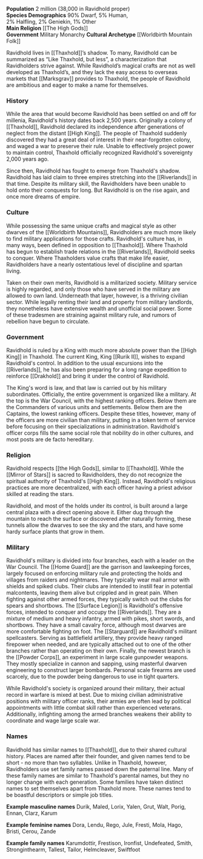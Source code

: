**Population** 2 million (38,000 in Ravidhold proper)  
**Species Demographics** 90% Dwarf, 5% Human,  
2% Halfling, 2% Geniekin, 1% Other  
**Main Religion** [[The High Gods]]  
**Government** Military Monarchy
**Cultural Archetype** [[Worldbirth Mountain Folk]]

Ravidhold lives in [[Thaxhold]]’s shadow. To many, Ravidhold can be summarized as “Like Thaxhold, but less”, a characterization that Ravidholders strive against. While Ravidhold’s magical crafts are not as well developed as Thaxhold’s, and they lack the easy access to overseas markets that [[Marksgrav]] provides to Thaxhold, the people of Ravidhold are ambitious and eager to make a name for themselves.

### History

While the area that would become Ravidhold has been settled on and off for millenia, Ravidhold's history dates back 2,500 years. Originally a colony of [[Thaxhold]], Ravidhold declared its independence after generations of neglect from the distant [[High King]]. The people of Thaxhold suddenly discovered they had a great deal of interest in their near-forgotten colony, and waged a war to preserve their rule. Unable to effectively project power to maintain control, Thaxhold officially recognized Ravidhold's sovereignty 2,000 years ago.  

Since then, Ravidhold has fought to emerge from Thaxhold's shadow. Ravidhold has laid claim to three empires stretching into the [[Riverlands]] in that time. Despite its military skill, the Ravidholders have been unable to hold onto their conquests for long. But Ravidhold is on the rise again, and once more dreams of empire.

### Culture

While possessing the same unique crafts and magical style as other dwarves of the [[Worldbirth Mountains]], Ravidholders are much more likely to find military applications for those crafts. Ravidhold's culture has, in many ways, been defined in opposition to [[Thaxhold]]. Where Thaxhold has begun to establish trade relations in the [[Riverlands]], Ravidhold seeks to conquer. Where Thaxholders value crafts that make life easier, Ravidholders have a nearly ostentatious level of discipline and spartan living.

Taken on their own merits, Ravidhold is a militarized society. Military service is highly regarded, and only those who have served in the military are allowed to own land. Underneath that layer, however, is a thriving civilian sector. While legally renting their land and property from military landlords, they nonetheless have extensive wealth and unofficial social power. Some of these tradesmen are straining against military rule, and rumors of rebellion have begun to circulate.

### Government

Ravidhold is ruled by a King with much more absolute power than the [[High King]] in Thaxhold. The current King, King [[Rurik II]], wishes to expand Ravidhold's control. In addition to the usual excursions into the [[Riverlands]], he has also been preparing for a long range expedition to reinforce [[Drakhold]] and bring it under the control of Ravidhold.

The King's word is law, and that law is carried out by his military subordinates. Officially, the entire government is organized like a military. At the top is the War Council, with the highest ranking officers. Below them are the Commanders of various units and settlements. Below them are the Captains, the lowest ranking officers. Despite these titles, however, many of the officers are more civilian than military, putting in a token term of service before focusing on their specializations in administration. Ravidhold's officer corps fills the same social role that nobility do in other cultures, and most posts are de facto hereditary.

### Religion

Ravidhold respects [[the High Gods]], similar to [[Thaxhold]]. While the [[Mirror of Stars]] is sacred to Ravidholders, they do not recognize the spiritual authority of Thaxhold's [[High King]]. Instead, Ravidhold's religious practices are more decentralized, with each officer having a priest advisor skilled at reading the stars.

Ravidhold, and most of the holds under its control, is built around a large central plaza with a direct opening above it. Either dug through the mountain to reach the surface or discovered after naturally forming, these tunnels allow the dwarves to see the sky and the stars, and have some hardy surface plants that grow in them.

### Military

Ravidhold's military is divided into four branches, each with a leader on the War Council. The [[Home Guard]] are the garrison and lawkeeping forces, largely focused on enforcing military rule and protecting the holds and villages from raiders and nightmares. They typically wear mail armor with shields and spiked clubs. Their clubs are intended to instill fear in potential malcontents, leaving them alive but crippled and in great pain. When fighting against other armed forces, they typically switch out the clubs for spears and shortbows. The [[Surface Legion]] is Ravidhold's offensive forces, intended to conquer and occupy the [[Riverlands]]. They are a mixture of medium and heavy infantry, armed with pikes, short swords, and shortbows. They have a small cavalry force, although most dwarves are more comfortable fighting on foot. The [[Starguard]] are Ravidhold's militant spellcasters. Serving as battlefield artillery, they provide heavy ranged firepower when needed, and are typically attached out to one of the other branches rather than operating on their own. Finally, the newest branch is the [[Powder Corps]], an experiment in large scale gunpowder weapons. They mostly specialize in cannon and sapping, using masterful dwarven engineering to construct larger bombards. Personal scale firearms are used scarcely, due to the powder being dangerous to use in tight quarters.

While Ravidhold's society is organized around their military, their actual record in warfare is mixed at best. Due to mixing civilian administrative positions with military officer ranks, their armies are often lead by political appointments with little combat skill rather than experienced veterans. Additionally, infighting among the armed branches weakens their ability to coordinate and wage large scale war.

### Names

Ravidhold has similar names to [[Thaxhold]], due to their shared cultural history. Places are named after their founder, and given names tend to be short - no more than two syllables. Unlike in Thaxhold, however, Ravidholders use set family names passed down the paternal line. Many of these family names are similar to Thaxhold's parental names, but they no longer change with each generation. Some families have taken distinct names to set themselves apart from Thaxhold more. These names tend to be boastful descriptors or simple job titles.

**Example masculine names** Durik, Maled, Lorix, Yalen, Grut, Walt, Porig, Ennan, Clarz, Karum

**Example feminine names** Dora, Lendu, Rego, Jule, Fresti, Mola, Hago, Bristi, Cerou, Zande

**Example family names** Karumdottir, Frestison, Ironfist, Undefeated, Smith, Stronginthearm, Tallest, Tailor, Helmcleaver, Swiftfoot